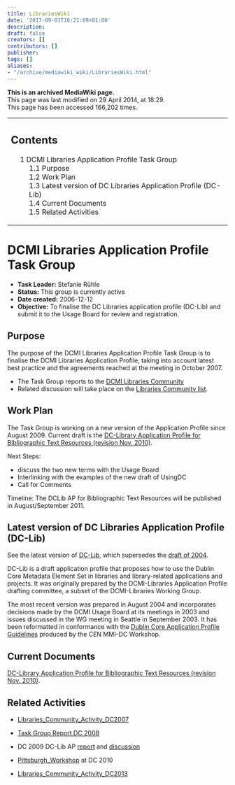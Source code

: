 ```yaml
---
title: LibrariesWiki
date: '2017-09-01T16:21:09+01:00'
description: 
draft: false
creators: []
contributors: []
publisher: 
tags: []
aliases:
- "/archive/mediawiki_wiki/LibrariesWiki.html"
---
```


 **This is an archived MediaWiki page.**  
This page was last modified on 29 April 2014, at 18:29.  
This page has been accessed 166,202 times.

<table id="toc" class="toc">
  <tr>
    <td>
      <div id="toctitle">
        <h2>Contents</h2>
      </div>
      <ul>
        <li class="toclevel-1 tocsection-1">
          <a href="#DCMI_Libraries_Application_Profile_Task_Group"><span class="tocnumber">1</span> <span class="toctext">DCMI Libraries Application Profile Task Group</span></a>
          <ul>
            <li class="toclevel-2 tocsection-2"><a href="#Purpose"><span class="tocnumber">1.1</span> <span class="toctext">Purpose</span></a></li>
            <li class="toclevel-2 tocsection-3"><a href="#Work_Plan"><span class="tocnumber">1.2</span> <span class="toctext">Work Plan</span></a></li>
            <li class="toclevel-2 tocsection-4"><a href="#Latest_version_of_DC_Libraries_Application_Profile_.28DC-Lib.29"><span class="tocnumber">1.3</span> <span class="toctext">Latest version of DC Libraries Application Profile (DC-Lib)</span></a></li>
            <li class="toclevel-2 tocsection-5"><a href="#Current_Documents"><span class="tocnumber">1.4</span> <span class="toctext">Current Documents</span></a></li>
            <li class="toclevel-2 tocsection-6"><a href="#Related_Activities"><span class="tocnumber">1.5</span> <span class="toctext">Related Activities</span></a></li>
          </ul>
        </li>
      </ul>
    </td>
  </tr>
</table>

# DCMI Libraries Application Profile Task Group 

- **Task Leader:** Stefanie Rühle
- **Status:** This group is currently active
- **Date created:** 2006-12-12
- **Objective:** To finalise the DC Libraries application profile (DC-Lib) and submit it to the Usage Board for review and registration.

## Purpose 

The purpose of the DCMI Libraries Application Profile Task Group is to finalise the DCMI Libraries Application Profile, taking into account latest best practice and the agreements reached at the meeting in October 2007.

- The Task Group reports to the [DCMI Libraries Community](http://dublincore.org/groups/libraries/)
- Related discussion will take place on the [Libraries Community list](http://www.jiscmail.ac.uk/lists/dc-libraries.html).

## Work Plan 

The Task Group is working on a new version of the Application Profile since August 2009. Current draft is the [DC-Library Application Profile for Bibliographic Text Resources (revision Nov. 2010)](/archive/mediawiki_wiki/DCLib_AP "DCLib AP").

Next Steps:

- discuss the two new terms with the Usage Board
- Interlinking with the examples of the new draft of UsingDC
- Call for Comments

Timeline: The DCLib AP for Bibliographic Text Resources will be published in August/September 2011.

## Latest version of DC Libraries Application Profile (DC-Lib) 

See the latest version of [DC-Lib](/archive/mediawiki_wiki/DCLib_AP "DCLib AP"), which supersedes the [draft of 2004](http://dublincore.org/documents/2004/09/10/library-application-profile/).

DC-Lib is a draft application profile that proposes how to use the Dublin Core Metadata Element Set in libraries and library-related applications and projects. It was originally prepared by the DCMI-Libraries Application Profile drafting committee, a subset of the DCMI-Libraries Working Group.

The most recent version was prepared in August 2004 and incorporates decisions made by the DCMI Usage Board at its meetings in 2003 and issues discussed in the WG meeting in Seattle in September 2003. It has been reformatted in conformance with the [Dublin Core Application Profile Guidelines](ftp://ftp.cenorm.be/PUBLIC/CWAs/e-Europe/MMI-DC/cwa14855-00-2003-Nov.pdf) produced by the CEN MMI-DC Workshop.

## Current Documents 

[DC-Library Application Profile for Bibliographic Text Resources (revision Nov. 2010)](/archive/mediawiki_wiki/DCLib_AP "DCLib AP").

## Related Activities 

- [Libraries\_Community\_Activity\_DC2007](/archive/mediawiki_wiki/Libraries_Community_Activity_DC2007 "Libraries Community Activity DC2007")

- [Task Group Report DC 2008](http://dublincore.org/groups/libraries/dc2008/20080923_DCLIBMeeting_6.pdf)

- DC 2009 DC-Lib AP [report](http://dublincore.org/groups/libraries/dc2009/20091014_DCLIBMeeting_3.pdf) and [discussion](http://www.facebook.com/topic.php?uid=24728343159&topic=12765)

- [Pittsburgh\_Workshop](/archive/mediawiki_wiki/Pittsburgh_Workshop "Pittsburgh Workshop") at DC 2010

- [Libraries\_Community\_Activity\_DC2013](/archive/mediawiki_wiki/Libraries_Community_Activity_DC2013 "Libraries Community Activity DC2013")


